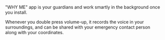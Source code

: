 "WHY ME" app is your guardians and work smartly in the background once you install.

Whenever you double press volume-up, it records the voice in your surroundings, and can be shared with your emergency contact person along with your coordinates.
